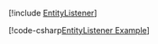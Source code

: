 [!include [EntityListener](../../../examples/EntityListener/README.md)]

[!code-csharp[EntityListener Example](../../../examples/EntityListener/EntityListener.cs)]
